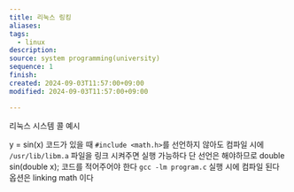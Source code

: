 ```yaml
---
title: 리눅스 링킹
aliases: 
tags:
  - linux
description: 
source: system programming(university)
sequence: 1
finish: 
created: 2024-09-03T11:57:00+09:00
modified: 2024-09-03T11:57:00+09:00

---
```


리눅스 시스템 콜 예시






y = sin(x)
코드가 있을 때 `#include <math.h>`를 선언하지 않아도 컴파일 시에
`/usr/lib/libm.a` 파일을 링크 시켜주면 실행 가능하다
단 선언은 해야하므로 double sin(double x);
코드를 적어주어야 한다
`gcc -lm program.c` 실행 시에 컴파일 된다
옵션은 linking math 이다











